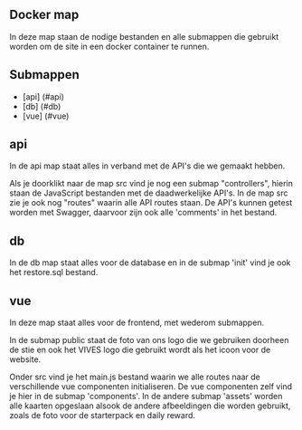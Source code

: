 ## Docker map
In deze map staan de nodige bestanden en alle submappen die gebruikt worden om de site in een docker container te runnen.

## Submappen
 - [api] (#api)
 - [db] (#db)
 - [vue] (#vue)

 ## api 
In de api map staat alles in verband met de API's die we gemaakt hebben.

Als je doorklikt naar de map src vind je nog een submap "controllers", hierin staan de JavaScript bestanden met de daadwerkelijke API's.
In de map src zie je ook nog "routes" waarin alle API routes staan. De API's kunnen getest worden met Swagger, daarvoor zijn ook alle 'comments' in het bestand.

## db
In de db map staat alles voor de database en in de submap 'init' vind je ook het restore.sql bestand.

## vue
In deze map staat alles voor de frontend, met wederom submappen. 

In de submap public staat de foto van ons logo die we gebruiken doorheen de stie en ook het VIVES logo die gebruikt wordt als het icoon voor de website.

Onder src vind je het main.js bestand waarin we alle routes naar de verschillende vue componenten initialiseren. De vue componenten zelf vind je hier in de submap 'components'. In de andere submap 'assets' worden alle kaarten opgeslaan alsook de andere afbeeldingen die worden gebruikt, zoals de foto voor de starterpack en daily reward.